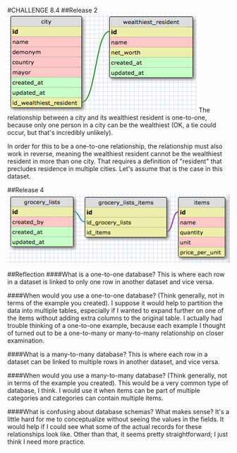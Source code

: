 #CHALLENGE 8.4
##Release 2
![Cities and Wealthiest Residents](./imgs/one-to-one.png "one-to-one relationship schema")
The relationship between a city and its wealthiest resident is one-to-one, because only one person in a city can be the wealthiest (OK, a tie could occur, but that's incredibly unlikely).

In order for this to be a one-to-one relationship, the relationship must also work in reverse, meaning the wealthiest resident cannot be the wealthiest resident in more than one city. That requires a definition of "resident" that precludes residence in multiple cities. Let's assume that is the case in this dataset.

##Release 4
![Grocery List](./imgs/many-to-many.png "many-to-many-relationship schema")

##Reflection
####What is a one-to-one database?
This is where each row in a dataset is linked to only one row in another dataset and vice versa.

####When would you use a one-to-one database? (Think generally, not in terms of the example you created).
I suppose it would help to partition the data into multiple tables, especially if I wanted to expand further on one of the items without adding extra columns to the original table. I actually had trouble thinking of a one-to-one example, because each example I thought of turned out to be a one-to-many or many-to-many relationship on closer examination.

####What is a many-to-many database?
This is where each row in a dataset can be linked to multiple rows in another dataset, and vice versa.

####When would you use a many-to-many database? (Think generally, not in terms of the example you created).
This would be a very common type of database, I think. I would use it when items can be part of multiple categories and categories can contain multiple items.

####What is confusing about database schemas? What makes sense?
It's a little hard for me to conceptualize without seeing the values in the fields. It would help if I could see what some of the actual records for these relationships look like. Other than that, it seems pretty straightforward; I just think I need more practice.